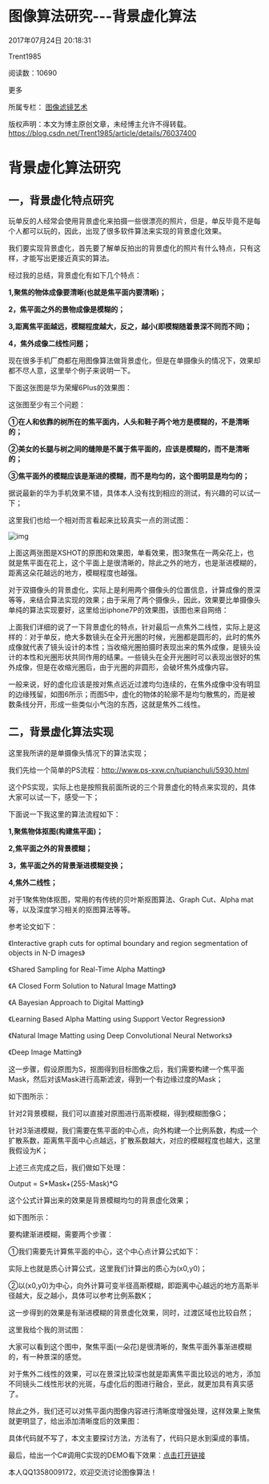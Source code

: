 # 图像算法研究---背景虚化算法

2017年07月24日 20:18:31

 

Trent1985

 

阅读数：10690

更多

所属专栏： [图像滤镜艺术](https://blog.csdn.net/column/details/zphotoimagefilter.html)



 版权声明：本文为博主原创文章，未经博主允许不得转载。	https://blog.csdn.net/Trent1985/article/details/76037400

# 背景虚化算法研究



## 一，背景虚化特点研究



玩单反的人经常会使用背景虚化来拍摄一些很漂亮的照片，但是，单反毕竟不是每个人都可以玩的，因此，出现了很多软件算法来实现的背景虚化效果。

我们要实现背景虚化，首先要了解单反拍出的背景虚化的照片有什么特点，只有这样，才能写出更接近真实的算法。

经过我的总结，背景虚化有如下几个特点：

**1,聚焦的物体成像要清晰(也就是焦平面内要清晰)；**

**2，焦平面之外的景物成像是模糊的；**

**3,距离焦平面越远，模糊程度越大，反之，越小(即模糊随着景深不同而不同)；**

**4，焦外成像二线性问题；**

现在很多手机厂商都在用图像算法做背景虚化，但是在单摄像头的情况下，效果却都不尽人意，这里举个例子来说明一下。

下面这张图是华为荣耀6Plus的效果图：





这张图至少有三个问题：

**①在人和依靠的树所在的焦平面内，人头和鞋子两个地方是模糊的，不是清晰的；**

**②美女的长腿与树之间的缝隙是不属于焦平面的，应该是模糊的，而不是清晰的；**

**③焦平面外的模糊应该是渐进的模糊，而不是均匀的，这个图明显是均匀的；**

据说最新的华为手机效果不错，具体本人没有找到相应的测试，有兴趣的可以试一下；

这里我们也给一个相对而言看起来比较真实一点的测试图：



![img](https://img-blog.csdn.net/20170724200105487?watermark/2/text/aHR0cDovL2Jsb2cuY3Nkbi5uZXQvVHJlbnQxOTg1/font/5a6L5L2T/fontsize/400/fill/I0JBQkFCMA==/dissolve/70/gravity/Center)



上面这两张图是XSHOT的原图和效果图，单看效果，图3聚焦在一两朵花上，也就是焦平面在花上，这个平面上是很清晰的，除此之外的地方，也是渐进模糊的，距离这朵花越远的地方，模糊程度也越强。

对于双摄像头的背景虚化，实际上是利用两个摄像头的位置信息，计算成像的景深等等，来结合算法实现的效果；由于采用了两个摄像头，因此，效果要比单摄像头单纯的算法实现要好，这里给出iphone7P的效果图，该图也来自网络：





上面我们详细的说了一下背景虚化的特点，针对最后一点焦外二线性，实际上是这样的：对于单反，绝大多数镜头在全开光圈的时候，光圈都是圆形的，此时的焦外成像就代表了镜头设计的本性；当收缩光圈拍摄时表现出来的焦外成像，是镜头设计的本性和光圈形状共同作用的结果。一些镜头在全开光圈时可以表现出很好的焦外成像，但是在收缩光圈后，由于光圈的非圆形，会破坏焦外成像内容。

一般来说，好的虚化应该是按对焦点远近过渡均匀连续的，在焦外成像中没有明显的边缘残留，如图6所示；而图5中，虚化的物体的轮廓不是均匀散焦的，而是被数条线分开，形成一些类似小气泡的东西，这就是焦外二线性。





## 二，背景虚化算法实现



这里我所讲的是单摄像头情况下的算法实现；

我们先给一个简单的PS流程：<http://www.ps-xxw.cn/tupianchuli/5930.html>

 

这个PS实现，实际上也是按照我前面所说的三个背景虚化的特点来实现的，具体大家可以试一下，感受一下；

下面说一下我这里的算法流程如下：

**1,聚焦物体抠图(构建焦平面)；**

**2,焦平面之外的背景模糊；**

**3，焦平面之外的背景渐进模糊变换；**

**4,焦外二线性；**

对于1聚焦物体抠图，常用的有传统的贝叶斯抠图算法、Graph Cut、Alpha mat等，以及深度学习相关的抠图算法等等。

参考论文如下：

《Interactive graph cuts for optimal boundary and region segmentation of objects in N-D images》

《Shared Sampling for Real-Time Alpha Matting》

《A Closed Form Solution to Natural Image Matting》

《A Bayesian Approach to Digital Matting》

《Learning Based Alpha Matting using Support Vector Regression》

《Natural Image Matting using Deep Convolutional Neural Networks》

《Deep Image Matting》

这一步骤，假设原图为S，抠图得到目标图像之后，我们需要构建一个焦平面Mask，然后对该Mask进行高斯滤波，得到一个有边缘过度的Mask；

如下图所示：





针对2背景模糊，我们可以直接对原图进行高斯模糊，得到模糊图像G；

针对3渐进模糊，我们需要在焦平面的中心点，向外构建一个比例系数，构成一个扩散系数，距离焦平面中心点越远，扩散系数越大，对应的模糊程度也越大，这里我假设为K；

上述三点完成之后，我们做如下处理：

Output = S*Mask+(255-Mask)*G

这个公式计算出来的效果是背景模糊均匀的背景虚化效果；

如下图所示：





要构建渐进模糊，需要两个步骤：

①我们需要先计算焦平面的中心，这个中心点计算公式如下：





实际上也就是质心计算公式，这里我们计算出的质心为(x0,y0)；

②以(x0,y0)为中心，向外计算可变半径高斯模糊，即距离中心越远的地方高斯半径越大，反之越小，具体可以参考比例系数K；

这一步得到的效果是有渐进模糊的背景虚化效果，同时，过渡区域也比较自然；

这里我给个我的测试图：





大家可以看到这个图中，聚焦平面(一朵花)是很清晰的，聚焦平面外事渐进模糊的，有一种景深的感觉。

对于焦外二线性的效果，可以在景深比较深也就是距离焦平面比较远的地方，添加不同镜头二线性形状的光斑，与虚化后的图进行融合，至此，就更加具有真实感了。

除此之外，我们还可以对焦平面内图像内容进行清晰度增强处理，这样效果上聚焦就更明显了，给出添加清晰度后的效果图：



具体代码就不写了，本文主要探讨方法，方法有了，代码只是水到渠成的事情。

最后，给出一个C#调用C实现的DEMO看下效果：[点击打开链接](http://download.csdn.net/detail/trent1985/9909117)

本人QQ1358009172，欢迎交流讨论图像算法！